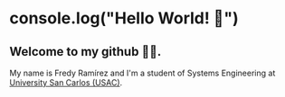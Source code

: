 # console.log("Hello World! 🤙")


## Welcome to my github 🧑‍💻.


My name is Fredy Ramírez and I'm a student of Systems Engineering at [University San Carlos (USAC)](https://www.usac.edu.gt/).


<!--
**fraced97/fraced97** is a ✨ _special_ ✨ repository because its `README.md` (this file) appears on your GitHub profile.

Here are some ideas to get you started:

- 🔭 I’m currently working on ...
- 🌱 I’m currently learning ...
- 👯 I’m looking to collaborate on ...
- 🤔 I’m looking for help with ...
- 💬 Ask me about ...
- 📫 How to reach me: ...
- 😄 Pronouns: ...
- ⚡ Fun fact: ...
-->
